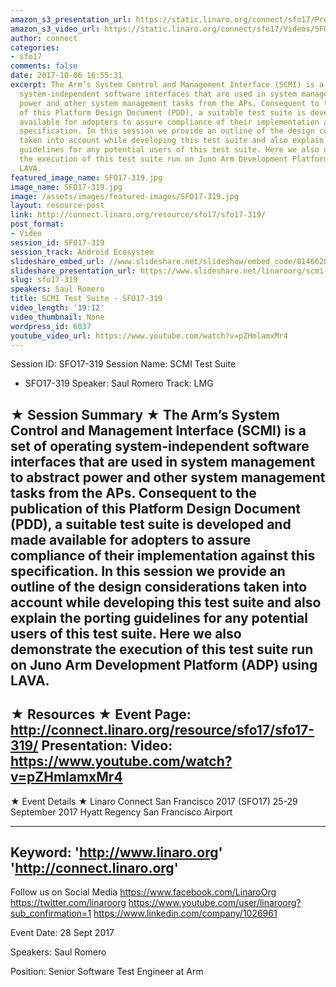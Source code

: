 ```yaml
---
amazon_s3_presentation_url: https://static.linaro.org/connect/sfo17/Presentations/SFO17-319%20SCMI_Linaro_Connect_SFO2017.pptx.pdf
amazon_s3_video_url: https://static.linaro.org/connect/sfo17/Videos/SFO17-319%20-%20SCMI%20Test%20Suite.mp4
author: connect
categories:
- sfo17
comments: false
date: 2017-10-06 16:55:31
excerpt: The Arm’s System Control and Management Interface (SCMI) is a set of operating
  system-independent software interfaces that are used in system management to abstract
  power and other system management tasks from the APs. Consequent to the publication
  of this Platform Design Document (PDD), a suitable test suite is developed and made
  available for adopters to assure compliance of their implementation against this
  specification. In this session we provide an outline of the design considerations
  taken into account while developing this test suite and also explain the porting
  guidelines for any potential users of this test suite. Here we also demonstrate
  the execution of this test suite run on Juno Arm Development Platform (ADP) using
  LAVA.
featured_image_name: SFO17-319.jpg
image_name: SFO17-319.jpg
image: /assets/images/featured-images/SFO17-319.jpg
layout: resource-post
link: http://connect.linaro.org/resource/sfo17/sfo17-319/
post_format:
- Video
session_id: SFO17-319
session_track: Android Ecosystem
slideshare_embed_url: //www.slideshare.net/slideshow/embed_code/81466200
slideshare_presentation_url: https://www.slideshare.net/linaroorg/scmi-test-suite-sfo17319
slug: sfo17-319
speakers: Saul Romero
title: SCMI Test Suite - SFO17-319
video_length: '19:12'
video_thumbnail: None
wordpress_id: 6037
youtube_video_url: https://www.youtube.com/watch?v=pZHmlamxMr4
---
```


Session ID: SFO17-319
Session Name: SCMI Test Suite
- SFO17-319
Speaker: Saul Romero
Track: LMG

★ Session Summary ★
The Arm’s System Control and Management Interface (SCMI) is a set of operating system-independent software interfaces that are used in system management to abstract power and other system management tasks from the APs. Consequent to the publication of this Platform Design Document (PDD), a suitable test suite is developed and made available for adopters to assure compliance of their implementation against this specification. In this session we provide an outline of the design considerations taken into account while developing this test suite and also explain the porting guidelines for any potential users of this test suite. Here we also demonstrate the execution of this test suite run on Juno Arm Development Platform (ADP) using LAVA.
---------------------------------------------------
★ Resources ★
Event Page: http://connect.linaro.org/resource/sfo17/sfo17-319/
Presentation:
Video: https://www.youtube.com/watch?v=pZHmlamxMr4
---------------------------------------------------

★ Event Details ★
Linaro Connect San Francisco 2017 (SFO17)
25-29 September 2017
Hyatt Regency San Francisco Airport

---------------------------------------------------
Keyword:
'http://www.linaro.org'
'http://connect.linaro.org'
---------------------------------------------------
Follow us on Social Media
https://www.facebook.com/LinaroOrg
https://twitter.com/linaroorg
https://www.youtube.com/user/linaroorg?sub_confirmation=1
https://www.linkedin.com/company/1026961

Event Date: 28 Sept 2017

Speakers: Saul Romero

Position: Senior Software Test Engineer at
Arm